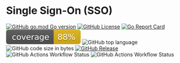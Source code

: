 # Single Sign-On (SSO)

[![GitHub go.mod Go version](https://img.shields.io/github/go-mod/go-version/alnovi/sso)](https://go.dev/dl/)
[![GitHub License](https://img.shields.io/github/license/alnovi/sso)](https://github.com/alnovi/sso/blob/master/LICENSE.md)
[![Go Report Card](https://goreportcard.com/badge/github.com/alnovi/sso)](https://goreportcard.com/report/github.com/alnovi/sso)
![coverage](https://raw.githubusercontent.com/alnovi/sso/badges/.badges/master/coverage.svg)
![GitHub top language](https://img.shields.io/github/languages/top/alnovi/sso)
![GitHub code size in bytes](https://img.shields.io/github/languages/code-size/alnovi/sso)
[![GitHub Release](https://img.shields.io/github/v/release/alnovi/sso)](https://github.com/alnovi/sso/releases)
![GitHub Actions Workflow Status](https://img.shields.io/github/actions/workflow/status/alnovi/sso/master.yml)
![GitHub Actions Workflow Status](https://img.shields.io/github/actions/workflow/status/alnovi/sso/deploy.yml?label=deploy)
